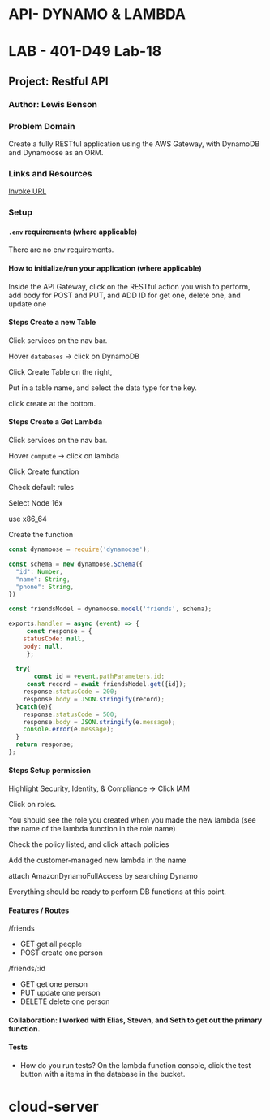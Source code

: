 # API- DYNAMO & LAMBDA
# LAB - 401-D49 Lab-18

## Project: Restful API

### Author: Lewis Benson

### Problem Domain

Create a fully RESTful application using the AWS Gateway, with DynamoDB and Dynamoose as an ORM.

### Links and Resources

[Invoke URL](https://w4e42i2xic.execute-api.us-east-1.amazonaws.com/production)


### Setup

#### `.env` requirements (where applicable)

There are no env requirements.


#### How to initialize/run your application (where applicable)

Inside the API Gateway, click on the RESTful action you wish to perform, add body for POST and PUT, and ADD ID for get one, delete one, and update one

#### Steps Create a new Table

Click services on the nav bar.

Hover `databases` -> click on DynamoDB

Click Create Table on the right,

Put in a table name, and select the data type for the key. 

click create at the bottom. 


#### Steps Create a Get Lambda


Click services on the nav bar.

Hover `compute` -> click on lambda

Click Create function

Check default rules

Select Node 16x

use x86_64

Create the function

```js
const dynamoose = require('dynamoose');

const schema = new dynamoose.Schema({
  "id": Number,
  "name": String,
  "phone": String,
})

const friendsModel = dynamoose.model('friends', schema);

exports.handler = async (event) => {
     const response = {
    statusCode: null,
    body: null,
     };  
  
  try{
       const id = +event.pathParameters.id;
     const record = await friendsModel.get({id});
    response.statusCode = 200;
    response.body = JSON.stringify(record);
  }catch(e){
    response.statusCode = 500;
    response.body = JSON.stringify(e.message);
    console.error(e.message);
  }
  return response;
};

```


#### Steps Setup permission

Highlight Security, Identity, & Compliance -> Click IAM

Click on roles. 

You should see the role you created when you made the new lambda (see the name of the lambda function in the role name)

Check the policy listed, and click attach policies 

Add the customer-managed new lambda in the name

attach AmazonDynamoFullAccess by searching Dynamo

Everything should be ready to perform DB functions at this point. 


#### Features / Routes

/friends  
  - GET get all people
  - POST create one person

/friends/:id
  - GET get one person
  - PUT update one person
  - DELETE delete one person

#### Collaboration: I worked with Elias, Steven, and Seth to get out the primary function. 

#### Tests

- How do you run tests?
On the lambda function console, click the test button with a items in the database in the bucket.

# cloud-server
